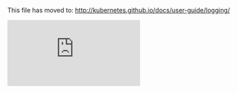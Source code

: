 This file has moved to: http://kubernetes.github.io/docs/user-guide/logging/


<!-- BEGIN MUNGE: GENERATED_ANALYTICS -->
[![Analytics](https://kubernetes-site.appspot.com/UA-36037335-10/GitHub/docs/user-guide/logging.md?pixel)]()
<!-- END MUNGE: GENERATED_ANALYTICS -->
